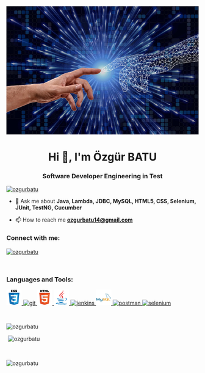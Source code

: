<img src="https://github.com/ozgurbatu/ozgurbatu/blob/main/image.jpg?raw=true">

<h1 align="center">Hi 👋, I'm Özgür BATU</h1>
<h3 align="center">Software Developer Engineering in Test</h3>

<p align="left"> <a href="https://github.com/ryo-ma/github-profile-trophy"><img src="https://github-profile-trophy.vercel.app/?username=ozgurbatu" alt="ozgurbatu" /></a> </p>

- 💬 Ask me about **Java, Lambda, JDBC, MySQL, HTML5, CSS, Selenium, JUnit, TestNG, Cucumber**

- 📫 How to reach me **ozgurbatu14@gmail.com**

<h3 align="left">Connect with me:</h3>
<p align="left">
<a href="hhttps://www.linkedin.com/in/ozgurbatu/" target="blank"><img align="center" src="https://raw.githubusercontent.com/rahuldkjain/github-profile-readme-generator/master/src/images/icons/Social/linked-in-alt.svg" alt="ozgurbatu" height="30" width="40" /></a>
</p>

<p>&nbsp;</p>

<h3 align="left">Languages and Tools:</h3>
<p align="left"> <a href="https://www.w3schools.com/css/" target="_blank" rel="noreferrer"> <img src="https://raw.githubusercontent.com/devicons/devicon/master/icons/css3/css3-original-wordmark.svg" alt="css3" width="40" height="40"/> </a> <a href="https://git-scm.com/" target="_blank" rel="noreferrer"> <img src="https://www.vectorlogo.zone/logos/git-scm/git-scm-icon.svg" alt="git" width="40" height="40"/> </a> <a href="https://www.w3.org/html/" target="_blank" rel="noreferrer"> <img src="https://raw.githubusercontent.com/devicons/devicon/master/icons/html5/html5-original-wordmark.svg" alt="html5" width="40" height="40"/> </a> <a href="https://www.java.com" target="_blank" rel="noreferrer"> <img src="https://raw.githubusercontent.com/devicons/devicon/master/icons/java/java-original.svg" alt="java" width="40" height="40"/> </a> <a href="https://www.jenkins.io" target="_blank" rel="noreferrer"> <img src="https://www.vectorlogo.zone/logos/jenkins/jenkins-icon.svg" alt="jenkins" width="40" height="40"/> </a> <a href="https://www.mysql.com/" target="_blank" rel="noreferrer"> <img src="https://raw.githubusercontent.com/devicons/devicon/master/icons/mysql/mysql-original-wordmark.svg" alt="mysql" width="40" height="40"/> </a> <a href="https://postman.com" target="_blank" rel="noreferrer"> <img src="https://www.vectorlogo.zone/logos/getpostman/getpostman-icon.svg" alt="postman" width="40" height="40"/> </a> <a href="https://www.selenium.dev" target="_blank" rel="noreferrer"> <img src="https://raw.githubusercontent.com/detain/svg-logos/780f25886640cef088af994181646db2f6b1a3f8/svg/selenium-logo.svg" alt="selenium" width="40" height="40"/> </a> </p>

<p>&nbsp;</p>
<p><img align="left" src="https://github-readme-stats.vercel.app/api/top-langs?username=ozgurbatu&show_icons=true&locale=en&layout=compact" alt="ozgurbatu" /></p>
<p>&nbsp;</p>
<p>&nbsp;<img align="center" src="https://github-readme-stats.vercel.app/api?username=ozgurbatu&show_icons=true&locale=en" alt="ozgurbatu" /></p>
<p>&nbsp;</p>
<p><img align="center" src="https://github-readme-streak-stats.herokuapp.com/?user=ozgurbatu&" alt="ozgurbatu" /></p>
